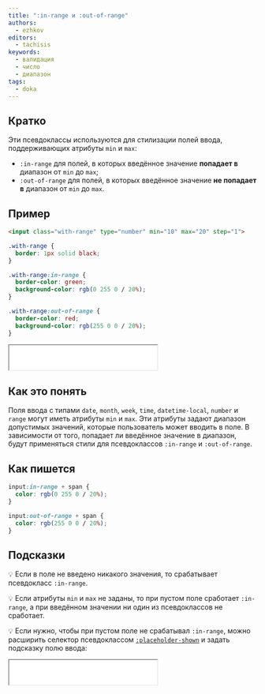 ```yaml
---
title: ":in-range и :out-of-range"
authors:
  - ezhkov
editors:
  - tachisis
keywords:
  - валидация
  - число
  - диапазон
tags:
  - doka
---
```


## Кратко

Эти псевдоклассы используются для стилизации полей ввода, поддерживающих атрибуты `min` и `max`:

- `:in-range` для полей, в которых введённое значение **попадает в** диапазон от `min` до `max`;
- `:out-of-range` для полей, в которых введённое значение **не попадает в** диапазон от `min` до `max`.

## Пример

```html
<input class="with-range" type="number" min="10" max="20" step="1">
```

```css
.with-range {
  border: 1px solid black;
}

.with-range:in-range {
  border-color: green;
  background-color: rgb(0 255 0 / 20%);
}

.with-range:out-of-range {
  border-color: red;
  background-color: rgb(255 0 0 / 20%);
}
```

<iframe title="Поле ввода с диапазоном" src="demos/input-with-range/" height="50"></iframe>

## Как это понять

Поля ввода с типами `date`, `month`, `week`, `time`, `datetime-local`, `number` и `range` могут иметь атрибуты `min` и `max`. Эти атрибуты задают диапазон допустимых значений, которые пользователь может вводить в поле. В зависимости от того, попадает ли введённое значение в диапазон, будут применяться стили для псевдоклассов `:in-range` и `:out-of-range`.

## Как пишется

```css
input:in-range + span {
  color: rgb(0 255 0 / 20%);
}

input:out-of-range + span {
  color: rgb(255 0 0 / 20%);
}
```

## Подсказки

💡 Если в поле не введено никакого значения, то срабатывает псевдокласс `:in-range`.

💡 Если атрибуты `min` и `max` не заданы, то при пустом поле сработает `:in-range`, а при введённом значении ни один из псевдоклассов не сработает.

💡 Если нужно, чтобы при пустом поле не срабатывал `:in-range`, можно расширить селектор псевдоклассом [`:placeholder-shown`](/css/placeholder-shown) и задать подсказку полю ввода:

<iframe title="Поле ввода с placeholder-shown" src="demos/input-with-placeholder-shown/" height="50"></iframe>
